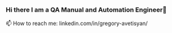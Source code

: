 ### Hi there I am a QA Manual and Automation Engineer👋
📫 How to reach me: linkedin.com/in/gregory-avetisyan/

<!--
**gregory-avetis/gregory-avetis** is a ✨ _special_ ✨ repository because its `README.md` (this file) appears on your GitHub profile.

Here are some ideas to get you started:

- 🔭 I’m currently working on ...
- 🌱 I’m currently learning ...
- 👯 I’m looking to collaborate on ...
- 🤔 I’m looking for help with ...
- 💬 Ask me about ...
- 📫 How to reach me: linkedin.com/in/gregory-avetisyan/
- 😄 Pronouns: ...
- ⚡ Fun fact: ...
-->
